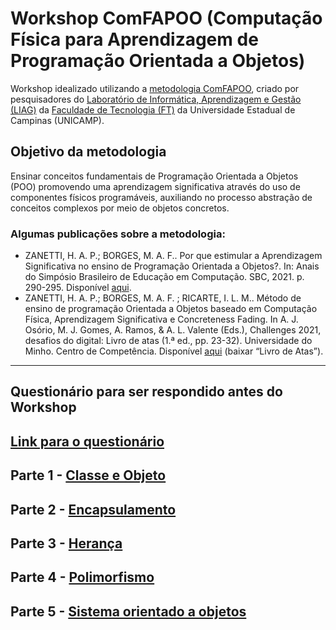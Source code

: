 # Workshop ComFAPOO (Computação Física para Aprendizagem de Programação Orientada a Objetos)

Workshop idealizado utilizando a [metodologia ComFAPOO](https://liag.ft.unicamp.br/computacaofisica/projetocfac/), criado por pesquisadores do [Laboratório de Informática, Aprendizagem e Gestão (LIAG)](https://liag.ft.unicamp.br/) da [Faculdade de Tecnologia (FT)](https://www.ft.unicamp.br/) da Universidade Estadual de Campinas (UNICAMP).

## Objetivo da metodologia 
Ensinar conceitos fundamentais de Programação Orientada a Objetos (POO) promovendo uma aprendizagem significativa através do uso de componentes físicos programáveis, auxiliando no processo abstração de conceitos complexos por meio de objetos concretos.

### Algumas publicações sobre a metodologia:
+ ZANETTI, H. A. P.; BORGES, M. A. F.. Por que estimular a Aprendizagem Significativa no ensino de Programação Orientada a Objetos?. In: Anais do Simpósio Brasileiro de Educação em Computação. SBC, 2021. p. 290-295. Disponível [aqui](https://sol.sbc.org.br/index.php/educomp/article/view/14496).
+ ZANETTI, H. A. P.; BORGES, M. A. F. ; RICARTE, I. L. M.. Método de ensino de programação Orientada a Objetos baseado em Computação Física, Aprendizagem Significativa e Concreteness Fading. In A. J. Osório, M. J. Gomes, A. Ramos, & A. L. Valente (Eds.), Challenges 2021, desafios do digital: Livro de atas (1.ª ed., pp. 23-32). Universidade do Minho. Centro de Competência. Disponível [aqui](https://www.nonio.uminho.pt/challenges/publicacoes/) (baixar “Livro de Atas”).

---
## Questionário para ser respondido antes do Workshop
 [Link para o questionário](https://docs.google.com/forms/d/1c6jm_Vc3Fqxj_aAxPmDpB9W-69xcYer8_sJY5aPtXQU) 
---

## Parte 1 - [Classe e Objeto](/workshop_parte1.md) 
## Parte 2 - [Encapsulamento](/workshop_parte2.md) 
## Parte 3 - [Herança](/workshop_parte3.md) 
## Parte 4 - [Polimorfismo](/workshop_parte4.md) 
## Parte 5 - [Sistema orientado a objetos](/workshop_parte5.md) 
